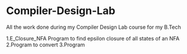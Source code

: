 # Compiler-Design-Lab
All the work done during my Compiler Design Lab course for my B.Tech 

1.E_Closure_NFA
Program to find epsilon closure of all states of an NFA
2.Program to convert 
3.Program
